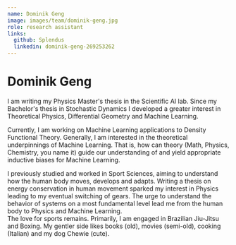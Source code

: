 ```yaml
---
name: Dominik Geng
image: images/team/dominik-geng.jpg
role: research assistant
links:
  github: Splendus
  linkedin: dominik-geng-269253262
---
```


# Dominik Geng

I am writing my Physics Master's thesis in the Scientific AI lab. Since my Bachelor's thesis in Stochastic Dynamics I developed a greater interest in Theoretical Physics, Differential Geometry and Machine Learning.

Currently, I am working on Machine Learning applications to Density Functional Theory. Generally, I am interested in the theoretical underpinnings of Machine Learning. That is, how can theory (Math, Physics, Chemistry, you name it) guide our understanding of and yield appropriate inductive biases for Machine Learning. 

I previously studied and worked in Sport Sciences, aiming to understand how the human body moves, develops and adapts. Writing a thesis on energy conservation in human movement sparked my interest in Physics leading to my eventual switching of gears. The urge to understand the behavior of systems on a most fundamental level lead me from the human body to Physics and Machine Learning. <br>
The love for sports remains. Primarily, I am engaged in Brazilian Jiu-Jitsu and Boxing. My gentler side likes books (old), movies (semi-old), cooking (Italian) and my dog Chewie (cute).
